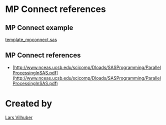 # MP Connect references

## MP Connect example

[template_mpconnect.sas](template_mpconnect.sas)

## MP Connect references

* [http://www.nceas.ucsb.edu/scicomp/Dloads/SASProgramming/ParallelProcessingInSAS.pdf](http://www.nceas.ucsb.edu/scicomp/Dloads/SASProgramming/ParallelProcessingInSAS.pdf)


# Created by
[Lars
	    Vilhuber](mailto:lars.vilhuber@cornell.edu)

